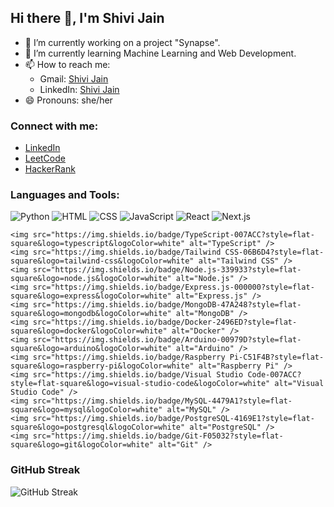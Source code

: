 ## Hi there 👋, I'm Shivi Jain

<!--**jshivi19/jshivi19** is a ✨ _special_ ✨ repository because its `README.md` (this file) appears on your GitHub profile. 
Here are some ideas to get you started: -->

- 🔭 I’m currently working on a project "Synapse".
- 🌱 I’m currently learning Machine Learning and Web Development.
- 📫 How to reach me:
    - Gmail: [Shivi Jain](mailto:mj810991@gmail.com)
    - LinkedIn: [Shivi Jain](https://www.linkedin.com/in/shivi-jain-7b1907278/)
- 😄 Pronouns: she/her

### Connect with me:
- [LinkedIn](https://www.linkedin.com/in/shivi-jain-7b1907278/)
- [LeetCode](https://leetcode.com/u/jshivi19/)
- [HackerRank](https://www.hackerrank.com/profile/SHIVI19)

### Languages and Tools:
<p>
    <img src="https://img.shields.io/badge/Python-3776AB?style=flat-square&logo=python&logoColor=white" alt="Python" />
    <img src="https://img.shields.io/badge/HTML-E34F26?style=flat-square&logo=html5&logoColor=white" alt="HTML" />
    <img src="https://img.shields.io/badge/CSS-1572B6?style=flat-square&logo=css3&logoColor=white" alt="CSS" />
    <img src="https://img.shields.io/badge/JavaScript-F7DF1C?style=flat-square&logo=javascript&logoColor=black" alt="JavaScript" />
    <img src="https://img.shields.io/badge/React-61DAFB?style=flat-square&logo=react&logoColor=black" alt="React" />
    <img src="https://img.shields.io/badge/Next.js-000000?style=flat-square&logo=next.js&logoColor=white" alt="Next.js" />

    <img src="https://img.shields.io/badge/TypeScript-007ACC?style=flat-square&logo=typescript&logoColor=white" alt="TypeScript" />
    <img src="https://img.shields.io/badge/Tailwind CSS-06B6D4?style=flat-square&logo=tailwind-css&logoColor=white" alt="Tailwind CSS" />
    <img src="https://img.shields.io/badge/Node.js-339933?style=flat-square&logo=node.js&logoColor=white" alt="Node.js" />
    <img src="https://img.shields.io/badge/Express.js-000000?style=flat-square&logo=express&logoColor=white" alt="Express.js" />
    <img src="https://img.shields.io/badge/MongoDB-47A248?style=flat-square&logo=mongodb&logoColor=white" alt="MongoDB" />
    <img src="https://img.shields.io/badge/Docker-2496ED?style=flat-square&logo=docker&logoColor=white" alt="Docker" />
    <img src="https://img.shields.io/badge/Arduino-00979D?style=flat-square&logo=arduino&logoColor=white" alt="Arduino" />
    <img src="https://img.shields.io/badge/Raspberry Pi-C51F4B?style=flat-square&logo=raspberry-pi&logoColor=white" alt="Raspberry Pi" />
    <img src="https://img.shields.io/badge/Visual Studio Code-007ACC?style=flat-square&logo=visual-studio-code&logoColor=white" alt="Visual Studio Code" />
    <img src="https://img.shields.io/badge/MySQL-4479A1?style=flat-square&logo=mysql&logoColor=white" alt="MySQL" />
    <img src="https://img.shields.io/badge/PostgreSQL-4169E1?style=flat-square&logo=postgresql&logoColor=white" alt="PostgreSQL" />
    <img src="https://img.shields.io/badge/Git-F05032?style=flat-square&logo=git&logoColor=white" alt="Git" />
</p>

### GitHub Streak
![GitHub Streak](https://github-readme-streak-stats.herokuapp.com/?user=jshivi19&theme=dark)
